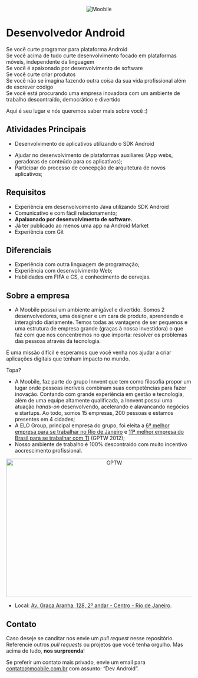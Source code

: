 <p align="center">
  <img src="https://1.gravatar.com/avatar/4ff5dbb6d8e199ee41931b80c34ce132" alt="Moobile"/>
</p>

# Desenvolvedor Android

Se você curte programar para plataforma Android <br/>
Se você acima de tudo curte desenvolvimento focado em plataformas móveis, independente da linguagem <br/>
Se você é apaixonado por desenvolvimento de software <br/>
Se você curte criar produtos <br/>
Se você não se imagina fazendo outra coisa da sua vida profissional além de escrever código <br/>
Se você está procurando uma empresa inovadora com um ambiente de trabalho descontraído, democrático e divertido

Aqui é seu lugar e nós queremos saber mais sobre você :)


<!--- Atenção aos comentários! São dicas valiosas -->

## Atividades Principais

- Desenvolvimento de aplicativos utilizando o SDK Android 
<!--- Saber IOS é um grande diferencial -->
- Ajudar no desenvolvimento de plataformas auxiliares (App webs, geradoras de conteúdo para os aplicativos);
- Participar do processo de concepção de arquitetura de novos aplicativos;

## Requisitos

- Experiência em desenvolvoimento Java utilizando SDK Android
- Comunicativo e com fácil relacionamento;
- <strong>Apaixonado por desenvolvimento de software.</strong>
- Já ter publicado ao menos uma app na Android Market
- Experiência com Git

<!--- Ser um bom jogador de CS ou FIFA é quase um requisito -->

## Diferenciais

- Experiência com outra linguagem de programação;
- Experiência com desenvolvimento Web;
- Habilidades em FIFA e CS, e conhecimento de cervejas.


## Sobre a empresa

- A Moobile possui um ambiente amigável e divertido. Somos 2 desenvolvedores, uma designer e um cara de produto,
aprendendo e interagindo diariamente. Temos todas as vantagens de ser pequenos e uma estrutura de empresa grande
(graças à nossa investidora) o que faz com que nos concentremos no que importa: resolver os problemas das pessoas
através da tecnologia.

É uma missão difícil e esperamos que você venha nos ajudar a criar aplicações digitais que tenham impacto no mundo.

Topa?

- A Moobile, faz parte do grupo Innvent que tem como filosofia propor um lugar onde pessoas incríveis combinam suas competências para
  fazer inovação. 
  Contando com grande experiência em gestão e tecnologia, além
  de uma equipe altamente qualificada, a Innvent possui uma atuação *hands-on*
  desenvolvendo, acelerando e alavancando negócios e startups. Ao todo, somos 15
  empresas, 200 pessoas e estamos presentes em 4 cidades;
- A ELO Group, principal empresa do grupo, foi eleita a [6ª melhor empresa para
  se trabalhar no Rio de Janeiro](http://www.greatplacetowork.com.br/melhores-empresas/gptw-rio-de-janeiro/698-2012)
  e [11ª melhor empresa do Brasil para se trabalhar com TI](http://www.greatplacetowork.com.br/melhores-empresas/gptw-ti-a-telecom)
  (GPTW 2012);
- Nosso ambiente de trabalho é 100% descontraído com muito incentivo aocrescimento profissional.

<!--- Além disso, figuramos em primeiro lugar em TI como a empresa com mais
jovens e como a 9ª em TI com maior escolaridade.  -->

<p align="center">
  <a href="images/gptw-materia.png?raw=true" target="_blank"><img src="images/gptw.png" width="571" height="375" alt="GPTW"></a>
</p>

- Local: [Av. Graça Aranha, 128, 2º andar - Centro - Rio de Janeiro](https://maps.google.com.br/maps?q=Av.+Gra%C3%A7a+Aranha,+128+-+Centro+-+Rio+de+Janeiro&ie=UTF8&hnear=Av.+Gra%C3%A7a+Aranha,+128+-+Centro,+Rio+de+Janeiro,+20030-000&gl=br&t=m&z=16).


## Contato

Caso deseje se canditar nos envie um *pull request* nesse repositório.
Referencie outros *pull requests* ou projetos que você tenha orgulho. Mas acima
de tudo, **nos surpreenda**!

Se preferir um contato mais privado, envie um email para contato@moobile.com.br
com assunto: “Dev Android”.

<!--- Ter lido esse código-fonte pode ser um diferencial :p Nos deixe saber!
Quando for enviar seu currículo, se identifique escrevendo "Currículo Monstro"
no assunto. Boa sorte! -->
